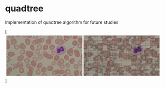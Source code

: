 # quadtree
Implementation of quadtree algorithm for future studies

[![Output Image](output/diptych-st.jpg)]
